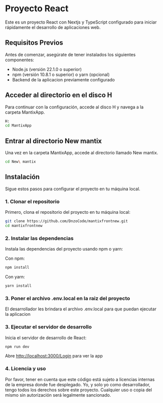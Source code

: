 # Proyecto React

Este es un proyecto React con Nextjs y TypeScript configurado para iniciar rápidamente el desarrollo de aplicaciones web.

## Requisitos Previos

Antes de comenzar, asegúrate de tener instalados los siguientes componentes:

- Node.js (versión 22.1.0 o superior)
- npm (versión 10.8.1 o superior) o yarn (opcional)
- Backend de la aplicacion previamente configurado

## Acceder al directorio en el disco H

Para continuar con la configuración, accede al disco H y navega a la carpeta MantixApp.

```bash
H:
cd MantixApp
```

## Entrar al directorio New mantix

Una vez en la carpeta MantixApp, accede al directorio llamado New mantix.

```bash
cd New\ mantix
```

## Instalación

Sigue estos pasos para configurar el proyecto en tu máquina local.

### 1. Clonar el repositorio

Primero, clona el repositorio del proyecto en tu máquina local:

```bash
git clone https://github.com/DnzoCode/mantixfrontnew.git
cd mantixfrontnew
```

### 2. Instalar las dependencias

Instala las dependencias del proyecto usando npm o yarn:

Con npm:

```bash
npm install
```

Con yarn:

```bash
yarn install
```

### 3. Poner el archivo .env.local en la raiz del proyecto

El desarrollador les brindara el archivo .env.local para que puedan ejecutar la aplicacion

### 3. Ejecutar el servidor de desarrollo

Inicia el servidor de desarrollo de React:

```bash
npm run dev
```

Abre [http://localhost:3000/Login](http://localhost:3000/Login) para ver la app

### 4. Licencia y uso

Por favor, tener en cuenta que este código está sujeto a licencias internas de la empresa donde fue desplegado. Yo, y solo yo como desarrollador, tengo todos los derechos sobre este proyecto. Cualquier uso o copia del mismo sin autorización será legalmente sancionado.
